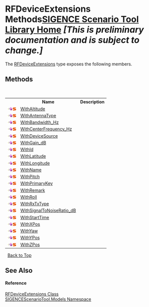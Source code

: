 # RFDeviceExtensions Methods<a href="https://github.com/ObiWanLansi/SIGENCE-Scenario-Tool">SIGENCE Scenario Tool Library Home</a> _**\[This is preliminary documentation and is subject to change.\]**_

The <a href="196b2488-5270-e65a-b6a9-547c84a5341b.md">RFDeviceExtensions</a> type exposes the following members.


## Methods
&nbsp;<table><tr><th></th><th>Name</th><th>Description</th></tr><tr><td>![Public method](media/pubmethod.gif "Public method")![Static member](media/static.gif "Static member")</td><td><a href="bda65c76-b78c-b206-3abf-ec5e395db6fd.md">WithAltitude</a></td><td /></tr><tr><td>![Public method](media/pubmethod.gif "Public method")![Static member](media/static.gif "Static member")</td><td><a href="c858870e-6718-c471-6582-47057553ec77.md">WithAntennaType</a></td><td /></tr><tr><td>![Public method](media/pubmethod.gif "Public method")![Static member](media/static.gif "Static member")</td><td><a href="671080cc-ac20-2441-3409-26545b862c32.md">WithBandwidth_Hz</a></td><td /></tr><tr><td>![Public method](media/pubmethod.gif "Public method")![Static member](media/static.gif "Static member")</td><td><a href="87e26828-33b8-1098-1ac1-722cba35aeef.md">WithCenterFrequency_Hz</a></td><td /></tr><tr><td>![Public method](media/pubmethod.gif "Public method")![Static member](media/static.gif "Static member")</td><td><a href="0d2129cd-1153-7aef-bca0-aa6bd478fd4f.md">WithDeviceSource</a></td><td /></tr><tr><td>![Public method](media/pubmethod.gif "Public method")![Static member](media/static.gif "Static member")</td><td><a href="c7c29796-7a34-7f11-67bd-4083e1d9c34a.md">WithGain_dB</a></td><td /></tr><tr><td>![Public method](media/pubmethod.gif "Public method")![Static member](media/static.gif "Static member")</td><td><a href="8b50c70c-06d2-b286-1ef2-d7e51b1900fa.md">WithId</a></td><td /></tr><tr><td>![Public method](media/pubmethod.gif "Public method")![Static member](media/static.gif "Static member")</td><td><a href="44f97008-6047-cbe6-0521-8651c4a9fd0c.md">WithLatitude</a></td><td /></tr><tr><td>![Public method](media/pubmethod.gif "Public method")![Static member](media/static.gif "Static member")</td><td><a href="1ecd2c56-7de3-3633-71f9-ef032d738654.md">WithLongitude</a></td><td /></tr><tr><td>![Public method](media/pubmethod.gif "Public method")![Static member](media/static.gif "Static member")</td><td><a href="25ebe747-29e5-0764-9755-a6b483861d6e.md">WithName</a></td><td /></tr><tr><td>![Public method](media/pubmethod.gif "Public method")![Static member](media/static.gif "Static member")</td><td><a href="2540a107-5dcd-8b06-9725-98e265d11b0b.md">WithPitch</a></td><td /></tr><tr><td>![Public method](media/pubmethod.gif "Public method")![Static member](media/static.gif "Static member")</td><td><a href="227e91d1-0e01-cf16-a9d6-bf66ebefd9fb.md">WithPrimaryKey</a></td><td /></tr><tr><td>![Public method](media/pubmethod.gif "Public method")![Static member](media/static.gif "Static member")</td><td><a href="d7853bbc-a046-d9f7-e1cc-6f9670dd7b11.md">WithRemark</a></td><td /></tr><tr><td>![Public method](media/pubmethod.gif "Public method")![Static member](media/static.gif "Static member")</td><td><a href="681ccdca-eff3-e36a-9dac-0f334c94d0b7.md">WithRoll</a></td><td /></tr><tr><td>![Public method](media/pubmethod.gif "Public method")![Static member](media/static.gif "Static member")</td><td><a href="88ef334a-5acb-b2e2-b798-721655846439.md">WithRxTxType</a></td><td /></tr><tr><td>![Public method](media/pubmethod.gif "Public method")![Static member](media/static.gif "Static member")</td><td><a href="99a26552-f7a6-6cbe-4ec7-6c4e41faf3fd.md">WithSignalToNoiseRatio_dB</a></td><td /></tr><tr><td>![Public method](media/pubmethod.gif "Public method")![Static member](media/static.gif "Static member")</td><td><a href="bb3bab08-035f-687c-1c48-8c23bb61b796.md">WithStartTime</a></td><td /></tr><tr><td>![Public method](media/pubmethod.gif "Public method")![Static member](media/static.gif "Static member")</td><td><a href="acd25284-5189-a0f3-bf26-023b63d1c8dd.md">WithXPos</a></td><td /></tr><tr><td>![Public method](media/pubmethod.gif "Public method")![Static member](media/static.gif "Static member")</td><td><a href="a1eeddef-3c58-ee60-c82b-860dfb22cf51.md">WithYaw</a></td><td /></tr><tr><td>![Public method](media/pubmethod.gif "Public method")![Static member](media/static.gif "Static member")</td><td><a href="5884f76a-52f8-1453-b7e2-3aaf5108130f.md">WithYPos</a></td><td /></tr><tr><td>![Public method](media/pubmethod.gif "Public method")![Static member](media/static.gif "Static member")</td><td><a href="369f1cf3-571f-2254-a05a-1ad87343179f.md">WithZPos</a></td><td /></tr></table>&nbsp;
<a href="#rfdeviceextensions-methods">Back to Top</a>

## See Also


#### Reference
<a href="196b2488-5270-e65a-b6a9-547c84a5341b.md">RFDeviceExtensions Class</a><br /><a href="f93b21e6-e11a-5c2f-6a3f-e615945fd019.md">SIGENCEScenarioTool.Models Namespace</a><br />